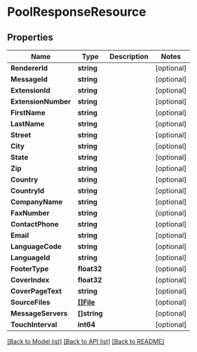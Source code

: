 # PoolResponseResource

## Properties
Name | Type | Description | Notes
------------ | ------------- | ------------- | -------------
**RendererId** | **string** |  | [optional] 
**MessageId** | **string** |  | [optional] 
**ExtensionId** | **string** |  | [optional] 
**ExtensionNumber** | **string** |  | [optional] 
**FirstName** | **string** |  | [optional] 
**LastName** | **string** |  | [optional] 
**Street** | **string** |  | [optional] 
**City** | **string** |  | [optional] 
**State** | **string** |  | [optional] 
**Zip** | **string** |  | [optional] 
**Country** | **string** |  | [optional] 
**CountryId** | **string** |  | [optional] 
**CompanyName** | **string** |  | [optional] 
**FaxNumber** | **string** |  | [optional] 
**ContactPhone** | **string** |  | [optional] 
**Email** | **string** |  | [optional] 
**LanguageCode** | **string** |  | [optional] 
**LanguageId** | **string** |  | [optional] 
**FooterType** | **float32** |  | [optional] 
**CoverIndex** | **float32** |  | [optional] 
**CoverPageText** | **string** |  | [optional] 
**SourceFiles** | [**[]File**](File.md) |  | [optional] 
**MessageServers** | **[]string** |  | [optional] 
**TouchInterval** | **int64** |  | [optional] 

[[Back to Model list]](../README.md#documentation-for-models) [[Back to API list]](../README.md#documentation-for-api-endpoints) [[Back to README]](../README.md)


